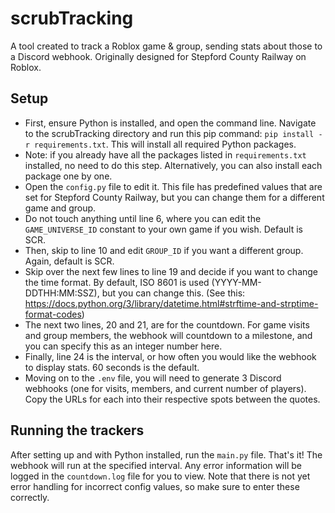 # scrubTracking
A tool created to track a Roblox game &amp; group, sending stats about those to a Discord webhook. Originally designed for Stepford County Railway on Roblox.

## Setup
* First, ensure Python is installed, and open the command line. Navigate to the scrubTracking directory and run this pip command: `pip install -r requirements.txt`. This will install all required Python packages.
 * Note: if you already have all the packages listed in `requirements.txt` installed, no need to do this step. Alternatively, you can also install each package one by one.
* Open the `config.py` file to edit it. This file has predefined values that are set for Stepford County Railway, but you can change them for a different game and group.
* Do not touch anything until line 6, where you can edit the `GAME_UNIVERSE_ID` constant to your own game if you wish. Default is SCR.
* Then, skip to line 10 and edit `GROUP_ID` if you want a different group. Again, default is SCR.
* Skip over the next few lines to line 19 and decide if you want to change the time format. By default, ISO 8601 is used (YYYY-MM-DDTHH:MM:SSZ), but you can change this. (See this: https://docs.python.org/3/library/datetime.html#strftime-and-strptime-format-codes)
* The next two lines, 20 and 21, are for the countdown. For game visits and group members, the webhook will countdown to a milestone, and you can specify this as an integer number here.
* Finally, line 24 is the interval, or how often you would like the webhook to display stats. 60 seconds is the default.
* Moving on to the `.env` file, you will need to generate 3 Discord webhooks (one for visits, members, and current number of players). Copy the URLs for each into their respective spots between the quotes.

## Running the trackers
After setting up and with Python installed, run the `main.py` file. That's it! The webhook will run at the specified interval. Any error information will be logged in the `countdown.log` file for you to view. Note that there is not yet error handling for incorrect config values, so make sure to enter these correctly.
